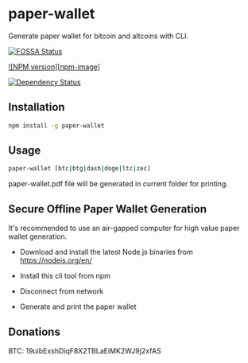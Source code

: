 # paper-wallet

Generate paper wallet for bitcoin and altcoins with CLI.

[![FOSSA Status](https://app.fossa.io/api/projects/git%2Bgithub.com%2Fharietqyun%2Fpaper-wallet.svg?type=shield)](https://app.fossa.io/projects/git%2Bgithub.com%2Fharietqyun%2Fpaper-wallet?ref=badge_shield)

[![NPM version][npm-image]][npm-url]

[![Dependency Status](https://img.shields.io/david/package/paper-wallet.svg?style=flat-square)](https://david-dm.org/package/paper-wallet)


[npm-url]: https://www.npmjs.com/package/paper-wallet



## Installation
```bash
npm install -g paper-wallet
```

## Usage
```bash
paper-wallet [btc|btg|dash|doge|ltc|zec]
```

paper-wallet.pdf file will be generated in current folder for printing.

## Secure Offline Paper Wallet Generation

It's recommended to use an air-gapped computer for high value paper wallet generation. 

* Download and install the latest Node.js binaries from https://nodejs.org/en/

* Install this cli tool from npm

* Disconnect from network

* Generate and print the paper wallet

## Donations
BTC: 19uibExshDiqF8X2TBLaEiMK2WJ9j2xfAS
